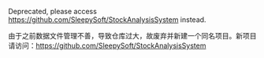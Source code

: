 Deprecated, please access https://github.com/SleepySoft/StockAnalysisSystem instead.

由于之前数据文件管理不善，导致仓库过大，故废弃并新建一个同名项目。新项目请访问：https://github.com/SleepySoft/StockAnalysisSystem
